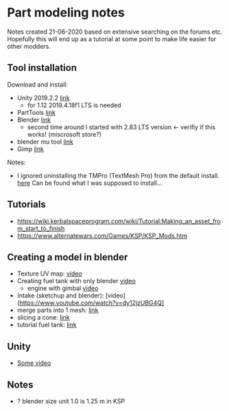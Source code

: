 # Part modeling notes

Notes created 21-06-2020 based on extensive searching on the forums etc.  
Hopefully this will end up as a tutorial at some point to make life easier for other modders.

## Tool installation

Download and install:
- Unity 2019.2.2 [link](https://unity3d.com/get-unity/download/archive)
  - for 1.12 2019.4.18f1 LTS is needed
- PartTools [link](https://forum.kerbalspaceprogram.com/index.php?/topic/160487-parttools-updated/)
- Blender [link](https://www.blender.org/download/releases/2-79/)
  - second time around I started with 2.83 LTS version <- verifiy if this works! (miscrosoft store?)
- blender mu tool [link](https://github.com/taniwha/io_object_mu)
- Gimp [link](https://www.gimp.org/downloads/)
 
Notes:
- I ignored uninstalling the TMPro (TextMesh Pro) from the default install.
  [here](https://forum.unity.com/threads/useful-information-download-links.458634/#post-3304434) Can be found what I was supposed to install...

## Tutorials

- https://wiki.kerbalspaceprogram.com/wiki/Tutorial:Making_an_asset_from_start_to_finish
- https://www.alternatewars.com/Games/KSP/KSP_Mods.htm

## Creating a model in blender

- Texture UV map: [video](https://www.youtube.com/watch?v=eiDrRa6JvQ0)
- Creating fuel tank with only blender [video](https://www.youtube.com/watch?v=VJy5cXd04uk&t=482s)
  - engine with gimbal [video](https://www.youtube.com/watch?v=HvMD0rxTifo)
- Intake (sketchup and blender): [video](https://www.youtube.com/watch?v=dy12jzUBG4Q]
- merge parts into 1 mesh: [link](https://gamedev.stackexchange.com/questions/33843/how-to-merge-two-objects-in-blender)
- slicing a cone: [link](https://blender.stackexchange.com/questions/4785/slice-the-top-of-a-cone)
- tutorial fuel tank: [link](https://www.youtube.com/watch?v=gtrUBkpMRRc)

## Unity
- [Some video](https://www.youtube.com/watch?v=dy12jzUBG4Q)

## Notes

- ? blender size unit 1.0 is 1.25 m in KSP 